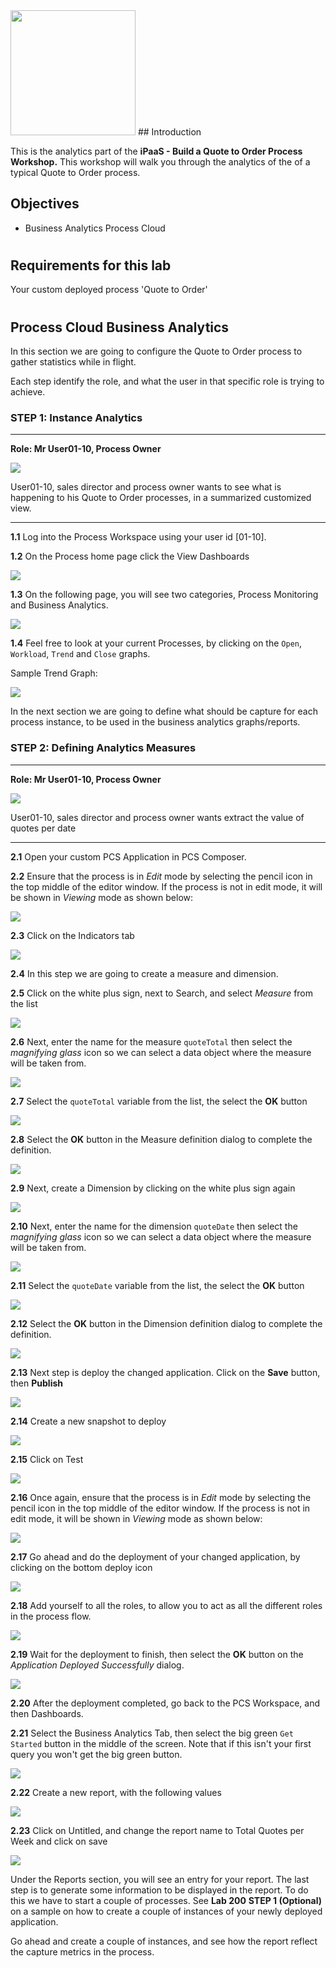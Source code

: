 <img class="float-right" src="https://oracle.github.io/learning-library/workshops/common-content/images/touch-the-cloud/ttc-logo.png" width="200">
## Introduction

This is the analytics part of the  **iPaaS - Build a Quote to Order Process Workshop.** This workshop will walk you through the analytics of the  of a typical Quote to Order process.

## Objectives

- Business Analytics Process Cloud

# 

## Requirements for this lab

Your custom deployed process 'Quote to Order' 

# 

## Process Cloud Business Analytics

In this section we are going to configure the Quote to Order process to gather statistics while in flight.

Each step identify the role, and what the user in that specific role is trying to achieve. 

### **STEP 1**: Instance Analytics

---

**Role: Mr User01-10, Process Owner**

![](images/personas/roger_frezia_sales_director.png)

  User01-10, sales director and process owner wants to see what is happening to his Quote to Order processes, in a summarized customized view. 
  
---

**1.1** Log into the Process Workspace using your user id [01-10].

**1.2** On the Process home page click the View Dashboards

![](images/400/Picture1.png)

**1.3** On the following page, you will see two categories, Process Monitoring and Business Analytics.

![](images/400/Picture2.png)

**1.4** Feel free to look at your current Processes, by clicking on the `Open`, `Workload`, `Trend` and `Close` graphs.

Sample Trend Graph:

![](images/400/Picture3.png)

In the next section we are going to define what should be capture for each process instance, to be used in the business analytics graphs/reports.

### **STEP 2**: Defining Analytics Measures

---

**Role: Mr User01-10, Process Owner**

![](images/personas/roger_frezia_sales_director.png)

  User01-10, sales director and process owner wants extract the value of quotes per date

---

**2.1** Open your custom PCS Application in PCS Composer. 

**2.2** Ensure that the process is in *Edit* mode by selecting the pencil icon in the top middle of the editor window.  If the process is not in edit mode, it will be shown in *Viewing* mode as shown below:

![](images/300/image070.png)

**2.3** Click on the Indicators tab

![](images/400/Picture4.png)

**2.4** In this step we are going to create a measure and dimension.

**2.5** Click on the white plus sign, next to Search, and select _Measure_ from the list

![](images/400/Picture5.png)

**2.6** Next, enter the name for the measure `quoteTotal` then select the _magnifying glass_ icon so we can select a data object where the measure will be taken from.

![](images/400/Picture6.png)

**2.7** Select the `quoteTotal` variable from the list, the select the **OK** button

![](images/400/Picture6a.png)

**2.8** Select the **OK** button in the Measure definition dialog to complete the definition.

![](images/400/Picture6b.png)

**2.9** Next, create a Dimension by clicking on the white plus sign again

![](images/400/Picture7.png)

**2.10** Next, enter the name for the dimension `quoteDate` then select the _magnifying glass_ icon so we can select a data object where the measure will be taken from.

![](images/400/Picture7a.png)

**2.11** Select the `quoteDate` variable from the list, the select the **OK** button

![](images/400/Picture7b.png)

**2.12** Select the **OK** button in the Dimension definition dialog to complete the definition.

![](images/400/Picture7c.png)

**2.13** Next step is deploy the changed application. Click on the **Save** button, then **Publish**

![](images/400/Picture8.png)

**2.14** Create a new snapshot to deploy

![](images/400/Picture9.png)

**2.15** Click on Test

![](images/400/Picture10.png)

**2.16** Once again, ensure that the process is in *Edit* mode by selecting the pencil icon in the top middle of the editor window.  If the process is not in edit mode, it will be shown in *Viewing* mode as shown below:

![](images/400/Picture16.png)

**2.17** Go ahead and do the deployment of your changed application, by clicking on the bottom deploy icon

![](images/400/Picture11.png)

**2.18** Add yourself to all the roles, to allow you to act as all the different roles in the process flow.

![](images/400/Picture12.png)

**2.19** Wait for the deployment to finish, then select the **OK** button on the _Application Deployed Successfully_ dialog.

![](images/400/Picture13.png)

**2.20** After the deployment completed, go back to the PCS Workspace, and then Dashboards. 

**2.21** Select the Business Analytics Tab, then select the big green `Get Started` button in the middle of the screen.  Note that if this isn't your first query you won't get the big green button.

![](images/400/Picture17.png)

**2.22** Create a new report, with the following values

![](images/400/Picture14.png)

**2.23** Click on Untitled, and change the report name to Total Quotes per Week and click on save

![](images/400/Picture15.png)

  Under the Reports section, you will see an entry for your report. The last step is to generate some information to be displayed in the report. To do this we have to start a couple of processes. See **Lab 200** **STEP 1 (Optional)** on a sample on how to create a couple of instances of your newly deployed application.

  Go ahead and create a couple of instances, and see how the report reflect the capture metrics in the process.







